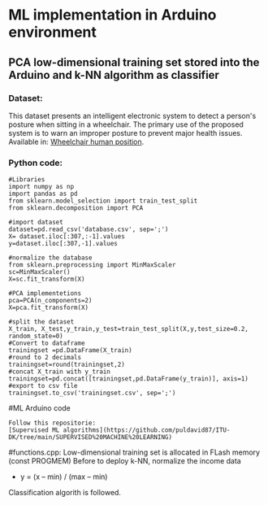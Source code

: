 # ML implementation in Arduino environment
## PCA low-dimensional training set stored into the Arduino and k-NN algorithm as classifier

### Dataset:

 This dataset presents an intelligent electronic system to detect a person's posture when sitting in a wheelchair. The primary use of the proposed system is to warn an improper posture to prevent major health issues. Available in:
[Wheelchair human position](https://ieee-dataport.org/open-access/data-set-wheelchair-sensors).

### Python code: 
```
#Libraries
import numpy as np
import pandas as pd
from sklearn.model_selection import train_test_split
from sklearn.decomposition import PCA

#import dataset
dataset=pd.read_csv('database.csv', sep=';')
X= dataset.iloc[:307,:-1].values
y=dataset.iloc[:307,-1].values

#normalize the database
from sklearn.preprocessing import MinMaxScaler
sc=MinMaxScaler()
X=sc.fit_transform(X)

#PCA implementetions
pca=PCA(n_components=2)
X=pca.fit_transform(X)

#split the dataset
X_train, X_test,y_train,y_test=train_test_split(X,y,test_size=0.2, random_state=0)
#Convert to dataframe
trainingset =pd.DataFrame(X_train)
#round to 2 decimals
trainingset=round(trainingset,2)
#concat X_train with y_train
trainingset=pd.concat([trainingset,pd.DataFrame(y_train)], axis=1)
#export to csv file
trainingset.to_csv('trainingset.csv', sep=';')
```
#ML Arduino code
```
Follow this repositorie:
[Supervised ML algorithms](https://github.com/puldavid87/ITU-DK/tree/main/SUPERVISED%20MACHINE%20LEARNING)
```
#functions.cpp:
Low-dimensional training set is allocated in FLash memory (const PROGMEM)
Before to deploy k-NN, normalize the income data
* y = (x – min) / (max – min)

Classification algorith is followed.
